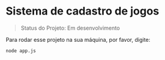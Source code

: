 # Sistema de cadastro de jogos
> Status do Projeto: Em desenvolvimento

Para rodar esse projeto na sua máquina, por favor, digite:

```
node app.js
```
